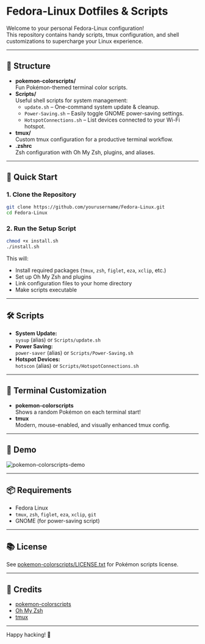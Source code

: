 # Fedora-Linux Dotfiles & Scripts

Welcome to your personal Fedora-Linux configuration!  
This repository contains handy scripts, tmux configuration, and shell customizations to supercharge your Linux experience.

---

## 📁 Structure

- **pokemon-colorscripts/**  
  Fun Pokémon-themed terminal color scripts.
- **Scripts/**  
  Useful shell scripts for system management:
  - `update.sh` – One-command system update & cleanup.
  - `Power-Saving.sh` – Easily toggle GNOME power-saving settings.
  - `HotspotConnections.sh` – List devices connected to your Wi-Fi hotspot.
- **tmux/**  
  Custom tmux configuration for a productive terminal workflow.
- **.zshrc**  
  Zsh configuration with Oh My Zsh, plugins, and aliases.

---

## 🚀 Quick Start

### 1. Clone the Repository

```sh
git clone https://github.com/yourusername/Fedora-Linux.git
cd Fedora-Linux
```

### 2. Run the Setup Script

```sh
chmod +x install.sh
./install.sh
```

This will:
- Install required packages (`tmux`, `zsh`, `figlet`, `eza`, `xclip`, etc.)
- Set up Oh My Zsh and plugins
- Link configuration files to your home directory
- Make scripts executable

---

## 🛠️ Scripts

- **System Update:**  
  `sysup` (alias) or `Scripts/update.sh`
- **Power Saving:**  
  `power-saver` (alias) or `Scripts/Power-Saving.sh`
- **Hotspot Devices:**  
  `hotscon` (alias) or `Scripts/HotspotConnections.sh`

---

## 🎨 Terminal Customization

- **pokemon-colorscripts**  
  Shows a random Pokémon on each terminal start!
- **tmux**  
  Modern, mouse-enabled, and visually enhanced tmux config.

---

## 📸 Demo

![pokemon-colorscripts-demo](pokemon-colorscripts/demo_images/pokemon-colorscripts-demo.gif)

---

## 📦 Requirements

- Fedora Linux
- `tmux`, `zsh`, `figlet`, `eza`, `xclip`, `git`
- GNOME (for power-saving script)

---

## 📚 License

See [pokemon-colorscripts/LICENSE.txt](pokemon-colorscripts/LICENSE.txt) for Pokémon scripts license.

---

## 🙏 Credits

- [pokemon-colorscripts](https://github.com/aksh1618/pokemon-colorscripts)
- [Oh My Zsh](https://ohmyz.sh/)
- [tmux](https://github.com/tmux/tmux)

---

Happy hacking! 🚀